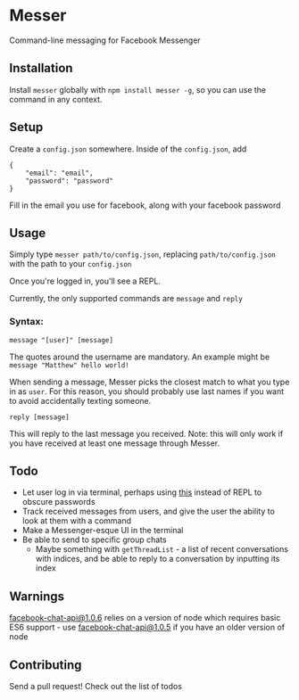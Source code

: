 # Messer

Command-line messaging for Facebook Messenger

## Installation

Install `messer` globally with `npm install messer -g`, so you can use the command in any context.

## Setup

Create a `config.json` somewhere. Inside of the `config.json`, add

```
{
	"email": "email",
	"password": "password"
}
```
Fill in the email you use for facebook, along with your facebook password

## Usage

Simply type `messer path/to/config.json`, replacing `path/to/config.json` with the path to your `config.json`

Once you're logged in, you'll see a REPL.

Currently, the only supported commands are `message` and `reply`

### Syntax:

`message "[user]" [message]`

The quotes around the username are mandatory. An example might be `message "Matthew" hello world!`

When sending a message, Messer picks the closest match to what you type in as `user`. For this reason, you should probably use last names if you want to avoid accidentally texting someone.

`reply [message]`

This will reply to the last message you received. Note: this will only work if you have received at least one message through Messer.

## Todo

* Let user log in via terminal, perhaps using [this](https://github.com/flatiron/prompt) instead of REPL to obscure passwords
* Track received messages from users, and give the user the ability to look at them with a command
* Make a Messenger-esque UI in the terminal
* Be able to send to specific group chats
	* Maybe something with `getThreadList` - a list of recent conversations with indices, and be able to reply to a conversation by inputting its index

## Warnings

facebook-chat-api@1.0.6 relies on a version of node which requires basic ES6 support - use facebook-chat-api@1.0.5 if you have an older version of node

## Contributing

Send a pull request! Check out the list of todos